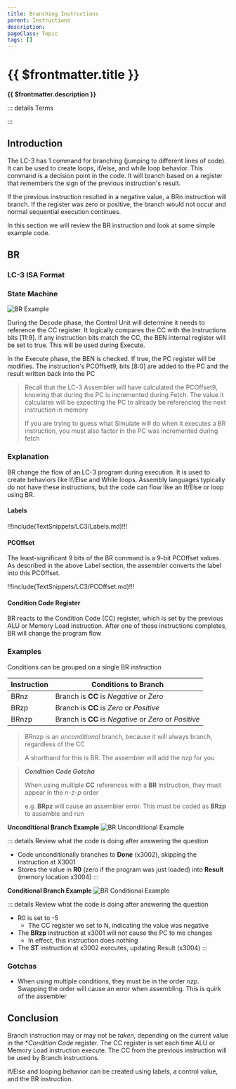 ```yaml
---
title: Branching Instructions
parent: Instructions
description: 
pageClass: Topic
tags: []
---
```


<script setup>
import KeyConcepts from '../../.vitepress/components/KeyConcepts.vue'
import QuestionTF from '../../.vitepress/components/QuestionTF.vue'
</script>

# {{ $frontmatter.title }}
**{{ $frontmatter.description }}**

<KeyConcepts :ConceptArray= "[
{
  Concept:'Branching allows the program to make decisions',
  Details:'A branch instruction is a decision point in the program. Based on some criteria, the code may continue executing normally, or branch elsewhere to change the flow'
},
{
  Concept:'Create control behaviors with branching',
  Details:'Behavior like looping and if/else can be created by branching'
}
]" />

::: details Terms
<!--@include: @/TextSnippets/Assembly/Instructions_Terms.md-->

:::

## Introduction

The LC-3 has 1 command for branching (jumping to different lines of code). It can be used to create loops, if/else, and while loop behavior. This command is a decision point in the code. It will branch based on a register that remembers the sign of the previous instruction's result. 

If the previous instruction resulted in a negative value, a BRn instruction will branch. If the register was zero or positive, the branch would not occur and normal sequential execution continues.

In this section we will review the BR instruction and look at some simple example code.

## BR

### LC-3 ISA Format

<LC3Instruction opName="BR" :bitPattern="{OpCode:'0000', N: 'n', Z:'z',P:'p',PCOffset9:'000000000'}" :descriptions="[{OPCode:''},{N:'Negative Condition'},{Z:'Zero Condition'}, {P:'Positive Condition'}, {PCOffset9: 'Offset from current PC to branch'}]"  :examples="['BRn MyLabel1 ; If CC is in Negative Condition, branch to MyLabel1', 'BRz MyLabel2 ; If CC is in Zero Condition, branch to MyLabel2','BRp MyLabel3 ; If CC is in Positive Condition, branch to MyLabel3', 'BRnz MyLabel4 ; If CC is in Negative or Zero Condition, branch to MyLabel4']"/>

### State Machine

![BR Example](/images/AssemblyProgramming/Commands/StateMachine_BR.png)

During the Decode phase, the Control Unit will determine it needs to reference the CC register. It logically compares the CC with the Instructions bits [11:9]. If any instruction bits match the CC, the BEN internal register will be set to true. This will be used during Execute.

In the Execute phase, the BEN is checked. If true, the PC register will be modifies. The instruction's PCOffset9, bits [8:0] are added to the PC and the result written back into the PC

> Recall that the LC-3 Assembler will have calculated the PCOffset9, knowing that during the PC is incremented during Fetch. The value it calculates will be expecting the PC to already be referencing the next instruction in memory
>
> If you are trying to guess what Simulate will do when it executes a BR instruction, you must also factor in the PC was incremented during fetch

### Explanation

BR change the flow of an LC-3 program during execution. It is used to create behaviors like If/Else and While loops. Assembly languages typically do not have these instructions, but the code can flow like an If/Else or loop using BR.

#### Labels

!!!include(TextSnippets/LC3/Labels.md)!!!

#### PCOffset

The least-significant 9 bits of the BR command is a 9-bit PCOffset values. As described in the above Label section, the assembler converts the label into this PCOffset.

!!!include(TextSnippets/LC3/PCOffset.md)!!!

#### Condition Code Register

BR reacts to the Condition Code (CC) register, which is set by the previous ALU or Memory Load instruction. After one of these instructions completes, BR will change the program flow 

### Examples

Conditions can be grouped on a single BR instruction

| Instruction | Conditions to Branch                                   |
| ----------- | ------------------------------------------------------ |
| BRnz        | Branch is **CC** is *Negative* or *Zero*               |
| BRzp        | Branch is **CC** is *Zero* or *Positive*               |
| BRnzp       | Branch is **CC** is *Negative* or *Zero* or *Positive* |

> BRnzp is an *unconditional* branch, because it will always branch, regardless of the CC
>
>A shorthand for this is BR. The assembler will add the nzp for you

>***Condition Code Gotcha*** 
>
>When using multiple **CC** references with a **BR** instruction, they must appear in the *n-z-p* order
>
> e.g. **BRpz** will cause an assembler error. This must be coded as **BRzp** to assemble and run

**Unconditional Branch Example**
![BR Unconditional Example](/images/AssemblyProgramming/Commands/BR_Example.png)

<QuestionTF question="-5 gets stored into Result when this code runs" answer='false' rightAnswerFeedback="The unconditional branch to Done jumps around the instruction at x3001, skipping the ADD" wrongAnswerFeedback="rightAnswerFeedback"/>

::: details Review what the code is doing after answering the question
- Code unconditionally branches to **Done** (x3002), skipping the instruction at X3001
- Stores the value in **R0** (zero if the program was just loaded) into **Result** (memory location x3004)
:::

**Conditional Branch Example**
![BR Conditional Example](/images/AssemblyProgramming/Commands/BR_Example1.png)

<QuestionTF question="-5 gets stored into Result when this code runs" answer='true' rightAnswerFeedback="The ADD instruction will set the CC register to N. When the BRzp instruction executes, the program will not branch to Done" wrongAnswerFeedback="rightAnswerFeedback"/>

::: details Review what the code is doing after answering the question
- R0 is set to -5
    - The CC register we set to N, indicating the value was negative
- The **BRzp** instruction at x3001 will not cause the PC to me changes
    - In effect, this instruction does nothing
- The **ST** instruction at x3002 executes, updating Result (x3004)
:::

### Gotchas

- When using multiple conditions, they must be in the order *nzp*. Swapping the order will cause an error when assembling. This is quirk of the assembler

## Conclusion

Branch instruction may or may not be *taken*, depending on the current value in the **Condition Code* register. The CC register is set each time ALU or Memory Load instruction execute. The CC from the previous instruction will be used by Branch instructions.

If/Else and looping behavior can be created using labels, a control value, and the BR instruction.